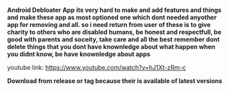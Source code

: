**Android Debloater App**
**its very hard to make and add features and things and make these app as most optioned one which dont needed anyother app for removing and all. so i need return from user of these is to give charity to others who are disabled humans, be honest and respectfull, be good with parents and soceity, take care and all the best**
**remember dont delete things that you dont have knownledge about what happen when you didnt know, be have knownledge about apps**


youtube link: https://www.youtube.com/watch?v=hJ1Xt-zRm-c


**Download from release or tag because their is available of latest versions**
